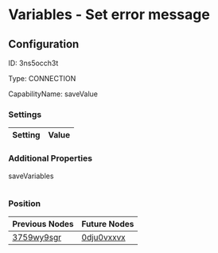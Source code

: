 # Variables - Set error message
## Configuration
ID:  3ns5occh3t

Type: CONNECTION 

CapabilityName: saveValue

### Settings
| Setting | Value  |
| :------------------------ | ---------------------------------------- |
 




### Additional Properties
saveVariables
 ```json 

```




### Position
| Previous Nodes | Future Nodes |
| :------------- | ------------ |
| [3759wy9sgr](./3759wy9sgr.md) | [0dju0vxxvx](./0dju0vxxvx.md) |